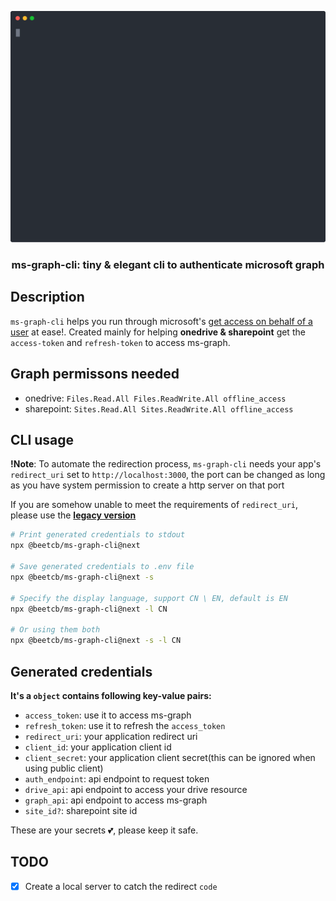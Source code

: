 <p align="center">
    <img src="media/demo.svg" alt="demo" width="600">
  <h3 align="center">ms-graph-cli: tiny & elegant cli to authenticate microsoft graph</h3>
</p>

## Description

`ms-graph-cli` helps you run through microsoft's
[get access on behalf of a user](https://docs.microsoft.com/en-us/graph/auth-v2-user)
at ease!. Created mainly for helping **onedrive & sharepoint** get the
`access-token` and `refresh-token` to access ms-graph.

## Graph permissons needed

- onedrive: `Files.Read.All Files.ReadWrite.All offline_access`
- sharepoint: `Sites.Read.All Sites.ReadWrite.All offline_access`

## CLI usage

**!Note**: To automate the redirection process, `ms-graph-cli` needs your app's `redirect_uri` set to `http://localhost:3000`, the port can be changed as long as you have system permission to create a http server on that port

If you are somehow unable to meet the requirements of `redirect_uri`, please use the **[legacy version][legacy-version]**

```bash
# Print generated credentials to stdout
npx @beetcb/ms-graph-cli@next

# Save generated credentials to .env file
npx @beetcb/ms-graph-cli@next -s

# Specify the display language, support CN \ EN, default is EN
npx @beetcb/ms-graph-cli@next -l CN

# Or using them both
npx @beetcb/ms-graph-cli@next -s -l CN
```

## Generated credentials

**It's a `object` contains following key-value pairs:**

- `access_token`: use it to access ms-graph
- `refresh_token`: use it to refresh the `access_token`
- `redirect_uri`: your application redirect uri
- `client_id`: your application client id
- `client_secret`: your application client secret(this can be ignored when using
  public client)
- `auth_endpoint`: api endpoint to request token
- `drive_api`: api endpoint to access your drive resource
- `graph_api`: api endpoint to access ms-graph
- `site_id?`: sharepoint site id

These are your secrets 💕, please keep it safe.

## TODO

- [x] Create a local server to catch the redirect `code`

[legacy-version]: https://github.com/beetcb/ms-graph-cli/tree/1d09dbc6ecc88b3429e3aac17d002b01f8848164#cli-usage
